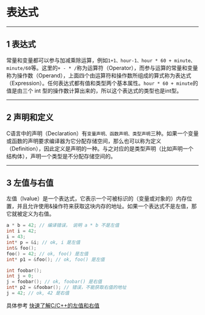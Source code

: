 # 表达式

---
## 1 表达式

常量和变量都可以参与加减乘除运算，例如`1+1、hour-1、hour * 60 + minute、minute/60`等。这里的`+ - * /`称为运算符（Operator），而参与运算的常量和变量称为操作数（Operand），上面四个由运算符和操作数所组成的算式称为表达式（Expression）。任何表达式都有值和类型两个基本属性。`hour * 60 + minute`的值是由三个 int 型的操作数计算出来的，所以这个表达式的类型也是int型。

---
## 2 声明和定义

C语言中的声明（Declaration）有`变量声明、函数声明、类型声明`三种。如果一个变量或函数的声明要求编译器为它分配存储空间，那么也可以称为定义（Definition），因此定义是声明的一种。与之对应的是类型声明（比如声明一个结构体），声明一个类型是不分配存储空间的。

---
## 3 左值与右值

左值（lvalue）是一个表达式，它表示一个可被标识的（变量或对象的）内存位置，并且允许使用&操作符来获取这块内存的地址。如果一个表达式不是左值，那它就被定义为右值。

```c
a * b = 42; // 编译错误， 说明 a * b 不是左值
int i = 42;
i = 43;
int* p = &i; // ok, i 是左值
int& foo();
foo() = 42; // ok, foo() 是左值
int* p1 = &foo(); // ok, foo() 是左值

int foobar();
int j = 0;
j = foobar(); // ok, foobar() 是右值
int* p2 = &foobar(); // 错误，不能获取右值的地址
j = 42; // ok, 42 是右值
```

具体参考 [快速了解C/C++的左值和右值](https://segmentfault.com/a/1190000003793498)